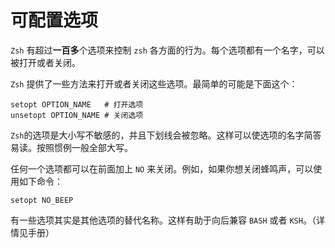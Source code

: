 # 可配置选项

`Zsh` 有超过**一百多**个选项来控制 `zsh` 各方面的行为。每个选项都有一个名字，可以被打开或者关闭。

`Zsh` 提供了一些方法来打开或者关闭这些选项。最简单的可能是下面这个：

```shell
setopt OPTION_NAME   # 打开选项
unsetopt OPTION_NAME # 关闭选项
```

`Zsh`的选项是大小写不敏感的，并且下划线会被忽略。这样可以使选项的名字简答易读。按照惯例一般全部大写。

任何一个选项都可以在前面加上 `NO` 来关闭。例如，如果你想关闭蜂鸣声，可以使用如下命令：

```shell
setopt NO_BEEP
```

有一些选项其实是其他选项的替代名称。这样有助于向后兼容 `BASH` 或者 `KSH`。（详情见手册）